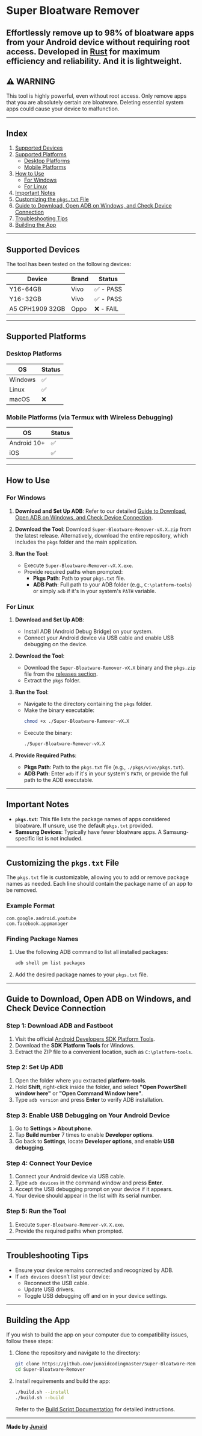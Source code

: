# Super Bloatware Remover

Effortlessly remove up to 98% of bloatware apps from your Android device without requiring root access. Developed in [Rust](https://rust-lang.org) for maximum efficiency and reliability.
And it is lightweight.
---

## ⚠️ WARNING

This tool is highly powerful, even without root access. Only remove apps that you are absolutely certain are bloatware. Deleting essential system apps could cause your device to malfunction.

---

## Index

1. [Supported Devices](#supported-devices)
2. [Supported Platforms](#supported-platforms)
   - [Desktop Platforms](#desktop-platforms)
   - [Mobile Platforms](#mobile-platforms-via-termux-with-wireless-debugging)
3. [How to Use](#how-to-use)
   - [For Windows](#for-windows)
   - [For Linux](#for-linux)
4. [Important Notes](#important-notes)
5. [Customizing the `pkgs.txt` File](#customizing-the-pkgstxt-file)
6. [Guide to Download, Open ADB on Windows, and Check Device Connection](#guide-to-download-open-adb-on-windows-and-check-device-connection)
7. [Troubleshooting Tips](#troubleshooting-tips)
8. [Building the App](#building-the-app)

---

## Supported Devices

The tool has been tested on the following devices:

| Device          | Brand | Status    |
| --------------- | ----- | --------- |
| Y16-64GB        | Vivo  | ✅ - PASS |
| Y16-32GB        | Vivo  | ✅ - PASS |
| A5 CPH1909 32GB | Oppo  | ❌ - FAIL |

---

## Supported Platforms

### Desktop Platforms

| OS      | Status |
| ------- | ------ |
| Windows | ✅     |
| Linux   | ✅     |
| macOS   | ❌     |

### Mobile Platforms (via Termux with Wireless Debugging)

| OS          | Status |
| ----------- | ------ |
| Android 10+ | ✅     |
| iOS         | ✅     |

---

## How to Use

### For Windows

1. **Download and Set Up ADB**:
   Refer to our detailed [Guide to Download, Open ADB on Windows, and Check Device Connection](#guide-to-download-open-adb-on-windows-and-check-device-connection).

2. **Download the Tool**:
   Download `Super-Bloatware-Remover-vX.X.zip` from the latest release. Alternatively, download the entire repository, which includes the `pkgs` folder and the main application.

3. **Run the Tool**:
   - Execute `Super-Bloatware-Remover-vX.X.exe`.
   - Provide required paths when prompted:
     - **Pkgs Path**: Path to your `pkgs.txt` file.
     - **ADB Path**: Full path to your ADB folder (e.g., `C:\platform-tools`) or simply `adb` if it's in your system's `PATH` variable.

### For Linux

1. **Download and Set Up ADB**:
   - Install ADB (Android Debug Bridge) on your system.
   - Connect your Android device via USB cable and enable USB debugging on the device.

2. **Download the Tool**:
   - Download the `Super-Bloatware-Remover-vX.X` binary and the `pkgs.zip` file from the [releases section](https://github.com/junaidcodingmaster/Super-Bloatware-Remover/releases).
   - Extract the `pkgs` folder.

3. **Run the Tool**:
   - Navigate to the directory containing the `pkgs` folder.
   - Make the binary executable:
     ```bash
     chmod +x ./Super-Bloatware-Remover-vX.X
     ```
   - Execute the binary:
     ```bash
     ./Super-Bloatware-Remover-vX.X
     ```

4. **Provide Required Paths**:
   - **Pkgs Path**: Path to the `pkgs.txt` file (e.g., `./pkgs/vivo/pkgs.txt`).
   - **ADB Path**: Enter `adb` if it's in your system's `PATH`, or provide the full path to the ADB executable.

---

## Important Notes

- **`pkgs.txt`**: This file lists the package names of apps considered bloatware. If unsure, use the default `pkgs.txt` provided.
- **Samsung Devices**: Typically have fewer bloatware apps. A Samsung-specific list is not included.

---

## Customizing the `pkgs.txt` File

The `pkgs.txt` file is customizable, allowing you to add or remove package names as needed. Each line should contain the package name of an app to be removed.

### Example Format

```plaintext
com.google.android.youtube
com.facebook.appmanager
```

### Finding Package Names

1. Use the following ADB command to list all installed packages:
   ```bash
   adb shell pm list packages
   ```
2. Add the desired package names to your `pkgs.txt` file.

---

## Guide to Download, Open ADB on Windows, and Check Device Connection

### Step 1: Download ADB and Fastboot

1. Visit the official [Android Developers SDK Platform Tools](https://developer.android.com/studio/releases/platform-tools).
2. Download the **SDK Platform Tools** for Windows.
3. Extract the ZIP file to a convenient location, such as `C:\platform-tools`.

### Step 2: Set Up ADB

1. Open the folder where you extracted **platform-tools**.
2. Hold **Shift**, right-click inside the folder, and select **"Open PowerShell window here"** or **"Open Command Window here"**.
3. Type `adb version` and press **Enter** to verify ADB installation.

### Step 3: Enable USB Debugging on Your Android Device

1. Go to **Settings > About phone**.
2. Tap **Build number** 7 times to enable **Developer options**.
3. Go back to **Settings**, locate **Developer options**, and enable **USB debugging**.

### Step 4: Connect Your Device

1. Connect your Android device via USB cable.
2. Type `adb devices` in the command window and press **Enter**.
3. Accept the USB debugging prompt on your device if it appears.
4. Your device should appear in the list with its serial number.

### Step 5: Run the Tool

1. Execute `Super-Bloatware-Remover-vX.X.exe`.
2. Provide the required paths when prompted.

---

## Troubleshooting Tips

- Ensure your device remains connected and recognized by ADB.
- If `adb devices` doesn’t list your device:
  - Reconnect the USB cable.
  - Update USB drivers.
  - Toggle USB debugging off and on in your device settings.

---

## Building the App

If you wish to build the app on your computer due to compatibility issues, follow these steps:

1. Clone the repository and navigate to the directory:
   ```bash
   git clone https://github.com/junaidcodingmaster/Super-Bloatware-Remover.git
   cd Super-Bloatware-Remover
   ```

2. Install requirements and build the app:
   ```bash
   ./build.sh --install
   ./build.sh --build
   ```
   Refer to the [Build Script Documentation](./BUILD.md) for detailed instructions.

---

**Made by [Junaid](https://abujuni.dev)**
